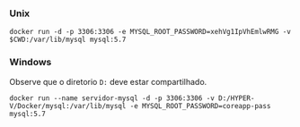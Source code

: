 ### Unix

    docker run -d -p 3306:3306 -e MYSQL_ROOT_PASSWORD=xehVg1IpVhEmlwRMG -v $CWD:/var/lib/mysql mysql:5.7

### Windows
   
Observe que o diretorio `D:` deve estar compartilhado.

    docker run --name servidor-mysql -d -p 3306:3306 -v D:/HYPER-V/Docker/mysql:/var/lib/mysql -e MYSQL_ROOT_PASSWORD=coreapp-pass mysql:5.7